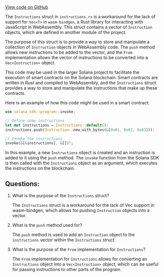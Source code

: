 [View code on GitHub](https://github.com/solana-labs/solana/blob/master/sdk/program/src/wasm/instructions.rs)

The `Instructions` struct in `instructions.rs` is a workaround for the lack of support for `Vec<T>` in `wasm-bindgen`, a Rust library for interacting with JavaScript in WebAssembly. This struct contains a vector of `Instruction` objects, which are defined in another module of the project. 

The purpose of this struct is to provide a way to store and manipulate a collection of `Instruction` objects in WebAssembly code. The `push` method allows new instructions to be added to the vector, and the `From` implementation allows the vector of instructions to be converted into a `Vec<Instruction>` object. 

This code may be used in the larger Solana project to facilitate the execution of smart contracts on the Solana blockchain. Smart contracts are written in Rust and compiled to WebAssembly, and the `Instructions` struct provides a way to store and manipulate the instructions that make up these contracts. 

Here is an example of how this code might be used in a smart contract:

```rust
use solana_sdk::program::invoke;

// Define some instructions
let mut instructions = Instructions::default();
instructions.push(Instruction::new_with_bytes(&[0x01, 0x02, 0x03]));

// Invoke the instructions
invoke(&[&instructions], &[])?;
```

In this example, a new `Instructions` object is created and an instruction is added to it using the `push` method. The `invoke` function from the Solana SDK is then called with the `Instructions` object as an argument, which executes the instructions on the blockchain.
## Questions: 
 1. What is the purpose of the `Instructions` struct?
    
    The `Instructions` struct is a workaround for the lack of Vec<T> support in wasm-bindgen, which allows for pushing `Instruction` objects into a vector.

2. What is the `push` method used for?
    
    The `push` method is used to add an `Instruction` object to the `instructions` vector within the `Instructions` struct.

3. What is the purpose of the `From` implementation for `Instructions`?
    
    The `From` implementation for `Instructions` allows for converting an `Instructions` object into a `Vec<Instruction>` object, which can be useful for passing instructions to other parts of the program.